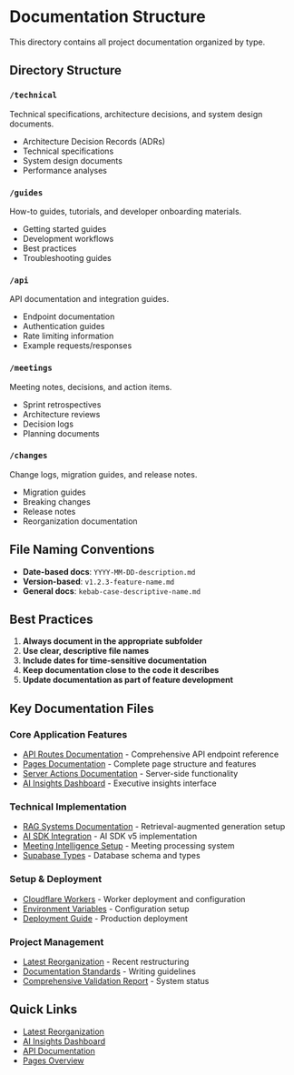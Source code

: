 # Documentation Structure

This directory contains all project documentation organized by type.

## Directory Structure

### `/technical`
Technical specifications, architecture decisions, and system design documents.
- Architecture Decision Records (ADRs)
- Technical specifications
- System design documents
- Performance analyses

### `/guides`
How-to guides, tutorials, and developer onboarding materials.
- Getting started guides
- Development workflows
- Best practices
- Troubleshooting guides

### `/api`
API documentation and integration guides.
- Endpoint documentation
- Authentication guides
- Rate limiting information
- Example requests/responses

### `/meetings`
Meeting notes, decisions, and action items.
- Sprint retrospectives
- Architecture reviews
- Decision logs
- Planning documents

### `/changes`
Change logs, migration guides, and release notes.
- Migration guides
- Breaking changes
- Release notes
- Reorganization documentation

## File Naming Conventions

- **Date-based docs**: `YYYY-MM-DD-description.md`
- **Version-based**: `v1.2.3-feature-name.md`
- **General docs**: `kebab-case-descriptive-name.md`

## Best Practices

1. **Always document in the appropriate subfolder**
2. **Use clear, descriptive file names**
3. **Include dates for time-sensitive documentation**
4. **Keep documentation close to the code it describes**
5. **Update documentation as part of feature development**

## Key Documentation Files

### Core Application Features
- [API Routes Documentation](./API_ROUTES.md) - Comprehensive API endpoint reference
- [Pages Documentation](./PAGES.md) - Complete page structure and features
- [Server Actions Documentation](./SERVER_ACTIONS.md) - Server-side functionality
- [AI Insights Dashboard](./AI-INSIGHTS-DASHBOARD.md) - Executive insights interface

### Technical Implementation
- [RAG Systems Documentation](./RAG_SYSTEMS.md) - Retrieval-augmented generation setup
- [AI SDK Integration](./AI-SDK-COMPREHENSIVE-GUIDE.md) - AI SDK v5 implementation
- [Meeting Intelligence Setup](./MEETING-INTELLIGENCE-SETUP.md) - Meeting processing system
- [Supabase Types](./SUPABASE-TYPES.md) - Database schema and types

### Setup & Deployment
- [Cloudflare Workers](./CLOUDFLARE_WORKERS_DOCUMENTATION.md) - Worker deployment and configuration
- [Environment Variables](./guides/VERCEL_ENV_VARS.md) - Configuration setup
- [Deployment Guide](./deployment/DEPLOYMENT_GUIDE.md) - Production deployment

### Project Management
- [Latest Reorganization](./changes/REORGANIZATION-2025-09-03.md) - Recent restructuring
- [Documentation Standards](./DOCUMENTATION_STANDARDS.md) - Writing guidelines
- [Comprehensive Validation Report](./COMPREHENSIVE_VALIDATION_REPORT.md) - System status

## Quick Links

- [Latest Reorganization](./changes/REORGANIZATION-2025-09-03.md)
- [AI Insights Dashboard](./AI-INSIGHTS-DASHBOARD.md)
- [API Documentation](./API_ROUTES.md)
- [Pages Overview](./PAGES.md)